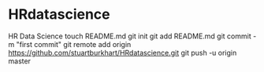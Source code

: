 HRdatascience
=============

HR Data Science
touch README.md
git init
git add README.md
git commit -m "first commit"
git remote add origin https://github.com/stuartburkhart/HRdatascience.git
git push -u origin master
